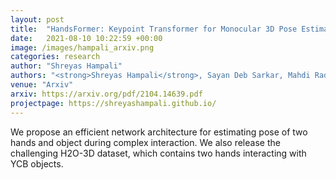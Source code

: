 ```yaml
---
layout: post
title:  "HandsFormer: Keypoint Transformer for Monocular 3D Pose Estimation ofHands and Object in Interaction."
date:   2021-08-10 10:22:59 +00:00
image: /images/hampali_arxiv.png
categories: research
author: "Shreyas Hampali"
authors: "<strong>Shreyas Hampali</strong>, Sayan Deb Sarkar, Mahdi Rad, Vincent Lepetit"
venue: "Arxiv"
arxiv: https://arxiv.org/pdf/2104.14639.pdf
projectpage: https://shreyashampali.github.io/
---
```

We propose an efficient network architecture for estimating pose of two hands and object during complex interaction. We also release the challenging H2O-3D dataset, which contains two hands interacting with YCB objects.
